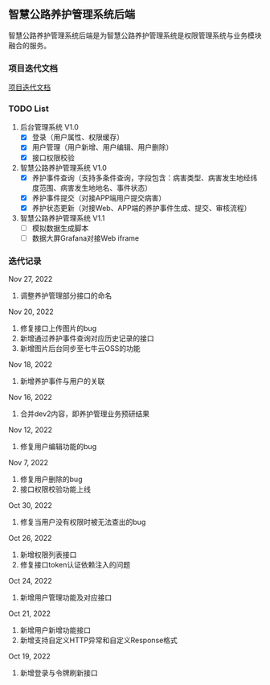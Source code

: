 ## 智慧公路养护管理系统后端

智慧公路养护管理系统后端是为智慧公路养护管理系统是权限管理系统与业务模块融合的服务。

### 项目迭代文档
[项目迭代文档](https://github.com/pyb0924/RoadDamagePlatformFrontend/tree/dev/docs)

### TODO List
1. 后台管理系统 V1.0 
   - [x] 登录（用户属性、权限缓存）
   - [x] 用户管理（用户新增、用户编辑、用户删除）
   - [x] 接口权限校验

2. 智慧公路养护管理系统 V1.0 
   - [x] 养护事件查询（支持多条件查询，字段包含：病害类型、病害发生地经纬度范围、病害发生地地名、事件状态）
   - [x] 养护事件提交（对接APP端用户提交病害）
   - [x] 养护状态更新（对接Web、APP端的养护事件生成、提交、审核流程）
   
3. 智慧公路养护管理系统 V1.1
   - [ ] 模拟数据生成脚本
   - [ ] 数据大屏Grafana对接Web iframe

### 迭代记录

Nov 27, 2022
1. 调整养护管理部分接口的命名

Nov 20, 2022
1. 修复接口上传图片的bug
2. 新增通过养护事件查询对应历史记录的接口
3. 新增图片后台同步至七牛云OSS的功能

Nov 18, 2022
1. 新增养护事件与用户的关联

Nov 16, 2022
1. 合并dev2内容，即养护管理业务预研结果

Nov 12, 2022
1. 修复用户编辑功能的bug

Nov 7, 2022
1. 修复用户删除的bug
2. 接口权限校验功能上线

Oct 30, 2022
1. 修复当用户没有权限时被无法查出的bug

Oct 26, 2022
1. 新增权限列表接口
2. 修复接口token认证依赖注入的问题

Oct 24, 2022
1. 新增用户管理功能及对应接口

Oct 21, 2022
1. 新增用户新增功能接口
2. 新增支持自定义HTTP异常和自定义Response格式

Oct 19, 2022
1. 新增登录与令牌刷新接口
